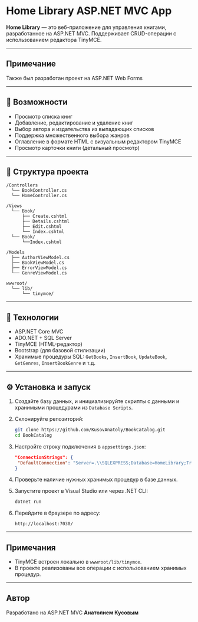 ﻿# Home Library ASP.NET MVC App

**Home Library** — это веб-приложение для управления книгами, разработанное на ASP.NET MVC. Поддерживает CRUD-операции с использованием редактора TinyMCE.

---

## Примечание

Также был разработан проект на ASP.NET Web Forms

---

## 🔧 Возможности

* Просмотр списка книг
* Добавление, редактирование и удаление книг
* Выбор автора и издательства из выпадающих списков
* Поддержка множественного выбора жанров
* Оглавление в формате HTML с визуальным редактором TinyMCE
* Просмотр карточки книги (детальный просмотр)

---

## 📁 Структура проекта

```
/Controllers
  └── BookController.cs
  └── HomeController.cs

/Views
  └── Book/
      ├── Create.cshtml
      ├── Details.cshtml
      ├── Edit.cshtml
      └── Index.cshtml
  └── Book/
      └──Index.cshtml

/Models
  ├── AuthorViewModel.cs
  ├── BookViewModel.cs
  ├── ErrorViewModel.cs
  └── GenreViewModel.cs

wwwroot/
  └── lib/
      └── tinymce/
```

---

## 🧩 Технологии

* ASP.NET Core MVC
* ADO.NET + SQL Server
* TinyMCE (HTML-редактор)
* Bootstrap (для базовой стилизации)
* Хранимые процедуры SQL: `GetBooks`, `InsertBook`, `UpdateBook`, `GetGenres`, `InsertBookGenre` и т.д.

---

## ⚙️ Установка и запуск

1. Создайте базу данных, и инициализируйте скрипты с данными и хранимыми процедурами из `Database Scripts`.

2. Склонируйте репозиторий:

   ```bash
   git clone https://github.com/KusovAnatoly/BookCatalog.git
   cd BookCatalog
   ```

3. Настройте строку подключения в `appsettings.json`:

   ```json
   "ConnectionStrings": {
    "DefaultConnection": "Server=.\\SQLEXPRESS;Database=HomeLibrary;Trusted_Connection=True;TrustServerCertificate=True;"
   }
   ```

4. Проверьте наличие нужных хранимых процедур в базе данных.

5. Запустите проект в Visual Studio или через .NET CLI:

   ```bash
   dotnet run
   ```

6. Перейдите в браузере по адресу:

   ```
   http://localhost:7030/
   ```

---

## Примечания

* TinyMCE встроен локально в `wwwroot/lib/tinymce`.
* В проекте реализованы все операции с использованием хранимых процедур.

---

## Автор

Разработано на ASP.NET MVC
**Анатолием Кусовым**

